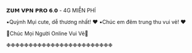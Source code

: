  𝗭𝗨𝗠 𝗩𝗣𝗡 𝗣𝗥𝗢 𝟲.𝟬 - 4G MIỄN PHÍ

▪️Quỳnh Mụi cute, dễ thương nhất!  ♥ 
▪️Chúc em đêm trung thu vui vẻ!  ♥ 

💓Chúc Mọi Người Online Vui Vẻ💓 

❉❉❉❉❉❉❉❉❉❉❉❉❉❉❉❉❉❉❉❉❉❉❉❉
